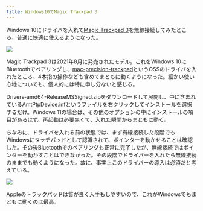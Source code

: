 ```yaml
---
title: Windows10でMagic Trackpad 3
---
```

Windows 10にドライバを入れて[Magic Trackpad 3](https://www.amazon.co.jp/dp/B09BTT6FJ9)を無線接続してみたところ、普通に快適に使えるようになった。

![](https://lh3.googleusercontent.com/BA-n4KLpTT2CuZKM-FB967_YC-E--QdQZujyJRHOYGfainBUcfZB1nBdCDCovl4-QRsxKvvnIQRChd1P4lGeQQy24g2Ee4Bm_cUe81p0Cp1KHZOfxYYY6jfF60v71Q8aWxr2gYn4mIsMeVvq-qwE_pZXIU6OXSvo_7eA8hE2sYQdORpTqMkYuWgUhA)

Magic Trackpad 3は2021年8月に発売されたモデル。これをWindows 10にBluetoothでペアリングし、[mac-precision-trackpad](https://github.com/imbushuo/mac-precision-touchpad)というOSSのドライバを入れたところ、4本指の操作なども含めてまともに動くようになった。細かい使い心地についても、個人的には特に申し分ないと感じる。

Drivers-amd64-ReleaseMSSigned.zipをダウンロードして展開し、中に含まれているAmtPtpDevice.infというファイルを右クリックしてインストールを選択するだけ。Windows 11の場合は、その他のオプションの中にインストールの項目があるはず。再起動は必要無くて、入れた瞬間からまともに動く。

ちなみに、ドライバを入れる前の状態では、まず有線接続した段階でもWindowsにタッチパッドとして認識されて、ポインターを動かせることは確認した。その後Bluetoothでのペアリングも正常に完了したが、無線接続ではポインターを動かすことはできなかった。その段階でドライバーを入れたら無線接続のままでも動くようになった。故に、事実上このドライバーの導入は必須だと考えている。

![](https://lh3.googleusercontent.com/QKWODdFBYxA1LOzvHdvkpPQo8WMfICS09bGiafzMSWwhMrGhyCYppe4pyHDIh7IsYPQYPR8dEH7FuUhZ63ZGrzU92t_pPaP1EtsKsYXYrCFmH9Dqz9k6BzvTaj8kaWlfVdtA0clk7ZM040F1JcE9vPAJTw1JRoyMqnTiJSL_Qs9XZsSOcVCTWvbx8Q)

Appleのトラックパッドは質が良く入手もしやすいので、これがWindowsでもまともに動くのは最高。
